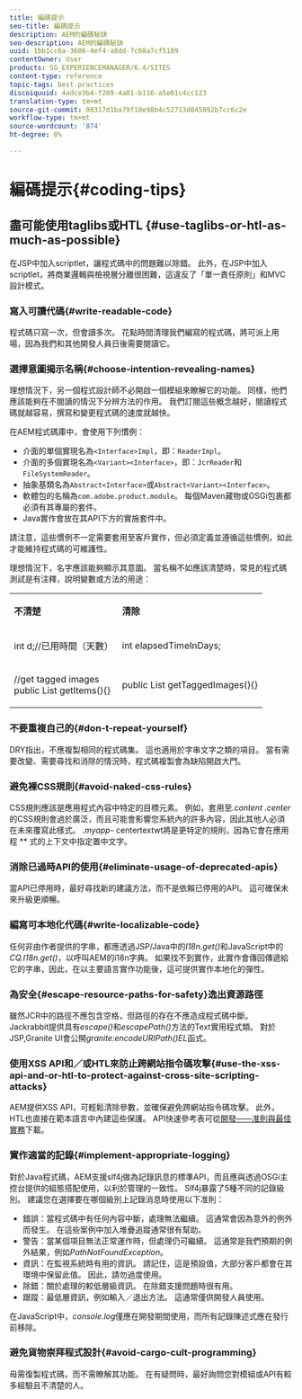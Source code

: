 ```yaml
---
title: 編碼提示
seo-title: 編碼提示
description: AEM的編碼秘訣
seo-description: AEM的編碼秘訣
uuid: 1bb1cc6a-3606-4ef4-a8dd-7c08a7cf5189
contentOwner: User
products: SG_EXPERIENCEMANAGER/6.4/SITES
content-type: reference
topic-tags: best-practices
discoiquuid: 4adce3b4-f209-4a01-b116-a5e01c4cc123
translation-type: tm+mt
source-git-commit: 00317d1ba79f10e98b4c52713d845092b7cc6c2e
workflow-type: tm+mt
source-wordcount: '874'
ht-degree: 0%

---
```



# 編碼提示{#coding-tips}

## 盡可能使用taglibs或HTL {#use-taglibs-or-htl-as-much-as-possible}

在JSP中加入scriptlet，讓程式碼中的問題難以除錯。 此外，在JSP中加入scriptlet，將商業邏輯與檢視層分離很困難，這違反了「單一責任原則」和MVC設計模式。

### 寫入可讀代碼{#write-readable-code}

程式碼只寫一次，但會讀多次。 花點時間清理我們編寫的程式碼，將可派上用場，因為我們和其他開發人員日後需要閱讀它。

### 選擇意圖揭示名稱{#choose-intention-revealing-names}

理想情況下，另一個程式設計師不必開啟一個模組來瞭解它的功能。 同樣，他們應該能夠在不閱讀的情況下分辨方法的作用。 我們訂閱這些概念越好，閱讀程式碼就越容易，撰寫和變更程式碼的速度就越快。

在AEM程式碼庫中，會使用下列慣例：


* 介面的單個實現名為`<Interface>Impl`，即：`ReaderImpl`。
* 介面的多個實現名為`<Variant><Interface>`，即：`JcrReader`和`FileSystemReader`。
* 抽象基類名為`Abstract<Interface>`或`Abstract<Variant><Interface>`。
* 軟體包的名稱為`com.adobe.product.module`。  每個Maven藏物或OSGi包裹都必須有其專屬的套件。
* Java實作會放在其API下方的實施套件中。


請注意，這些慣例不一定需要套用至客戶實作，但必須定義並遵循這些慣例，如此才能維持程式碼的可維護性。

理想情況下，名字應該能夠顯示其意圖。 當名稱不如應該清楚時，常見的程式碼測試是有注釋，說明變數或方法的用途：

<table> 
 <tbody> 
  <tr> 
   <td><p><strong>不清楚</strong></p> </td> 
   <td><p><strong>清除</strong></p> </td> 
  </tr> 
  <tr> 
   <td><p>int d;//已用時間（天數）</p> </td> 
   <td><p>int elapsedTimeInDays;</p> </td> 
  </tr> 
  <tr> 
   <td><p>//get tagged images<br /> public List getItems(){}</p> </td> 
   <td><p>public List getTaggedImages(){}</p> </td> 
  </tr> 
 </tbody> 
</table>

### 不要重複自己的{#don-t-repeat-yourself}

DRY指出，不應複製相同的程式碼集。 這也適用於字串文字之類的項目。 當有需要改變、需要尋找和消除的情況時，程式碼複製會為缺陷開啟大門。

### 避免裸CSS規則{#avoid-naked-css-rules}

CSS規則應該是應用程式內容中特定的目標元素。 例如，套用至&#x200B;*.content .center*&#x200B;的CSS規則會過於廣泛，而且可能會影響您系統內的許多內容，因此其他人必須在未來覆寫此樣式。 *.myapp-* centertextwt將是更特定的規則，因為它會在應用程 ** 式的上下文中指定置中文字。

### 消除已過時API的使用{#eliminate-usage-of-deprecated-apis}

當API已停用時，最好尋找新的建議方法，而不是依賴已停用的API。 這可確保未來升級更順暢。

### 編寫可本地化代碼{#write-localizable-code}

任何非由作者提供的字串，都應透過JSP/Java中的&#x200B;*I18n.get()*&#x200B;和JavaScript中的&#x200B;*CQ.I18n.get()*，以呼叫AEM的i18n字典。 如果找不到實作，此實作會傳回傳遞給它的字串，因此，在以主要語言實作功能後，這可提供實作本地化的彈性。

### 為安全{#escape-resource-paths-for-safety}逸出資源路徑

雖然JCR中的路徑不應包含空格，但路徑的存在不應造成程式碼中斷。 Jackrabbit提供具有&#x200B;*escape()*&#x200B;和&#x200B;*escapePath()*&#x200B;方法的Text實用程式類。 對於JSP,Granite UI會公開&#x200B;*granite:encodeURIPath()EL*&#x200B;函式。

### 使用XSS API和／或HTL來防止跨網站指令碼攻擊{#use-the-xss-api-and-or-htl-to-protect-against-cross-site-scripting-attacks}

AEM提供XSS API，可輕鬆清除參數，並確保避免跨網站指令碼攻擊。 此外，HTL也直接在範本語言中內建這些保護。 API快速參考表可從[開發——准則與最佳實務](/help/sites-developing/dev-guidelines-bestpractices.md)下載。

### 實作適當的記錄{#implement-appropriate-logging}

對於Java程式碼，AEM支援slf4j做為記錄訊息的標準API，而且應與透過OSGi主控台提供的組態搭配使用，以利於管理的一致性。 Slf4j暴露了5種不同的記錄級別。 建議您在選擇要在哪個級別上記錄消息時使用以下准則：

* 錯誤：當程式碼中有任何內容中斷，處理無法繼續。 這通常會因為意外的例外而發生。 在這些案例中加入堆疊追蹤通常很有幫助。
* 警告：當某個項目無法正常運作時，但處理仍可繼續。 這通常是我們預期的例外結果，例如&#x200B;*PathNotFoundException*。
* 資訊：在監視系統時有用的資訊。 請記住，這是預設值，大部分客戶都會在其環境中保留此值。 因此，請勿過度使用。
* 除錯：關於處理的較低層級資訊。 在除錯支援問題時很有用。
* 跟蹤：最低層資訊，例如輸入／退出方法。 這通常僅供開發人員使用。

在JavaScript中，*console.log*&#x200B;僅應在開發期間使用，而所有記錄陳述式應在發行前移除。

### 避免貨物崇拜程式設計{#avoid-cargo-cult-programming}

毋需復製程式碼，而不需瞭解其功能。 在有疑問時，最好詢問您對模組或API有較多經驗且不清楚的人。
